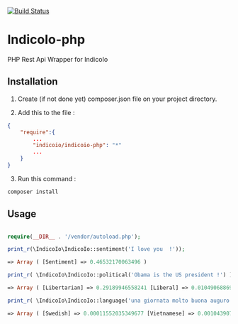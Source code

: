 [![Build Status](https://travis-ci.org/IndicoDataSolutions/IndicoIo-PHP.svg?branch=master)](https://travis-ci.org/IndicoDataSolutions/IndicoIo-PHP)

IndicoIo-php
=========

PHP Rest Api Wrapper for IndicoIo



Installation
--------------

1. Create (if not done yet) composer.json file on your project directory.

2. Add this to the file :

```json
{
	"require":{
	    ...
		"indicoio/indicoio-php": "*"
		...
	}
}

```
3. Run this command : 


```sh
composer install
```


Usage
----

```php

require(__DIR__ . '/vendor/autoload.php');

print_r(\IndicoIo\IndicoIo::sentiment('I love you  !'));

=> Array ( [Sentiment] => 0.46532170063496 )

print_r( \IndicoIo\IndicoIo::political('Obama is the US president !') );

=> Array ( [Libertarian] => 0.29189946558241 [Liberal] => 0.010490688696418 [Green] => 0.0110258933524 [Conservative] => 0.68658395236877 ) 

print_r( \IndicoIo\IndicoIo::language('una giornata molto buona auguro') );

=> Array ( [Swedish] => 0.00011552035349677 [Vietnamese] => 0.0010439073406634 [Romanian] => 4.4859977761836E-6 [Dutch] => 4.5674707699322E-5 [Korean] => 5.3119192163625E-5 [Danish] => 9.7697777765179E-6 [Indonesian] => 4.0203025867581E-6 [Latin] => 0.0058764961008608 [Hungarian] => 5.6426058452007E-5 [Persian (Farsi)] => 6.2600437029341E-6 [Lithuanian] => 0.0039609506743307 [French] => 2.0399931496277E-6 [Norwegian] => 0.00015239304276317 [Russian] => 0.00013775439666658 [Thai] => 3.4066036425308E-5 [Finnish] => 8.1624733519993E-5 [Hebrew] => 5.8164830189384E-6 [Bulgarian] => 0.0034069103460234 [Turkish] => 3.8579592818398E-5 [Greek] => 0.00010709230008665 [Tagalog] => 0.00015189161475784 [English] => 0.00011645340410667 [Arabic] => 1.4140934271487E-5 [Italian] => 0.91248953273899 [Portuguese] => 6.6430192271289E-6 [Chinese] => 0.0001651405636031 [German] => 3.4131505928479E-5 [Japanese] => 7.2165176983677E-7 [Czech] => 2.0120301352267E-5 [Slovak] => 0.0002684897882399 [Spanish] => 0.0056873313305499 [Polish] => 0.00037255793355163 [Esperanto] => 0.065529937739673 )

``` 


